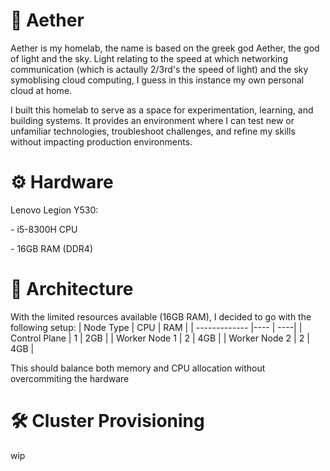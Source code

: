 # 🧪 Aether

<p>Aether is my homelab, the name is based on the greek god Aether, the god of light and the sky. Light relating to the speed at which networking communication (which is actaully 2/3rd's the speed of light) and the sky symoblising cloud computing, I guess in this instance my own personal cloud at home.</p>
<p>I built this homelab to serve as a space for experimentation, learning, and building systems. It provides an environment where I can test new or unfamiliar technologies, troubleshoot challenges, and refine my skills without impacting production environments.</p>

<h1>⚙️ Hardware</h1>
<p>Lenovo Legion Y530:</p>
<p>- i5-8300H CPU</p>
<p>- 16GB RAM (DDR4)</p>

<h1>📐 Architecture</h1>
<p>With the limited resources available (16GB RAM), I decided to go with the following setup:
| Node Type     | CPU | RAM |
| ------------- |---- | ----|
| Control Plane | 1   | 2GB |
| Worker Node 1 | 2   | 4GB |
| Worker Node 2 | 2   | 4GB |
</p>
<p>This should balance both memory and CPU allocation without overcommiting the hardware</p>

<h1>🛠️ Cluster Provisioning</h1>
<p>wip</p>
